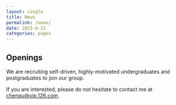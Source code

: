 ```yaml
---
layout: single
title: News
permalink: /news/
date: 2023-8-21
categories: pages
---
```

## Openings
We are recruiting self-driven, highly-motivated undergraduates and postgraduates to join our group.

If you are interested, please do not hesitate to contact me at chenqu@vip.126.com.
